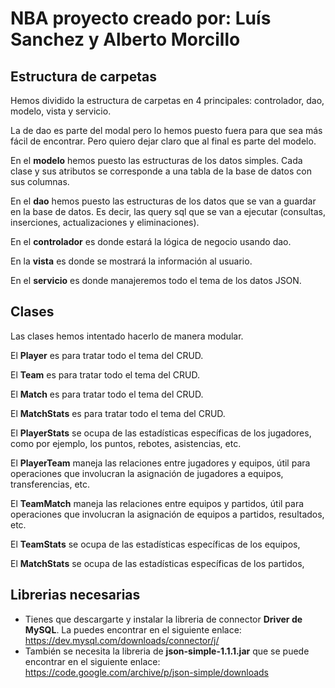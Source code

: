# NBA proyecto creado por: Luís Sanchez y Alberto Morcillo

## Estructura de carpetas

Hemos dividido la estructura de carpetas en 4 principales: controlador, dao, modelo, vista y servicio.

La de dao es parte del modal pero lo hemos puesto fuera para que sea más fácil de encontrar. Pero quiero dejar claro
que al final es parte del modelo.

En el **modelo** hemos puesto las estructuras de los datos simples. Cada clase y sus atributos se corresponde a una 
tabla de la base de datos con sus columnas. 

En el **dao** hemos puesto las estructuras de los datos que se van a guardar en la base de datos.
Es decir, las query sql que se van a ejecutar (consultas, inserciones, actualizaciones y eliminaciones).

En el **controlador** es donde estará la lógica de negocio usando dao. 

En la **vista** es donde se mostrará la información al usuario.

En el **servicio** es donde manajeremos todo el tema de los datos JSON.

## Clases

Las clases hemos intentado hacerlo de manera modular.

El **Player** es para tratar todo el tema del CRUD.

El **Team** es para tratar todo el tema del CRUD.

El **Match** es para tratar todo el tema del CRUD.

El **MatchStats** es para tratar todo el tema del CRUD.

El **PlayerStats** se ocupa de las estadísticas específicas de los jugadores,
como por ejemplo, los puntos, rebotes, asistencias, etc.

El **PlayerTeam** maneja las relaciones entre jugadores y equipos, 
útil para operaciones que involucran la asignación de jugadores a equipos, transferencias, etc.

El **TeamMatch** maneja las relaciones entre equipos y partidos,
útil para operaciones que involucran la asignación de equipos a partidos, resultados, etc.

El **TeamStats** se ocupa de las estadísticas específicas de los equipos,

El **MatchStats** se ocupa de las estadísticas específicas de los partidos,


## Librerias necesarias
- Tienes que descargarte y instalar la libreria de connector **Driver de MySQL**. La puedes encontrar en el siguiente enlace: https://dev.mysql.com/downloads/connector/j/
- También se necesita la libreria de **json-simple-1.1.1.jar** que se puede encontrar en el siguiente enlace: https://code.google.com/archive/p/json-simple/downloads